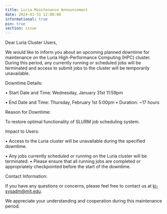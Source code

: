 ```yaml
---
title: Luria Maintenance Announcement
date: 2024-01-31 12:00:00
informational: true
pin: true 
section: issue
---
```


Dear Luria Cluster Users,

We would like to inform you about an upcoming planned downtime for maintenance on the Luria High-Performance Computing (HPC) cluster.  During this period, any currently running or scheduled jobs will be terminated and access to submit jobs to the cluster will be temporarily unavailable. 


Downtime Details:


• Start Date and Time: Wednesday, January 31st 11:59pm

• End Date and Time: Thursday, February 1st  5:00pm
• Duration: ~17 hours

Reason for Downtime:

To restore optimal functionality of SLURM job scheduling system. 

Impact to Users:


• Access to the Luria cluster will be unavailable during the specified downtime.

• Any jobs currently scheduled or running on the Luria cluster will be terminated.
• Please ensure that all running jobs are completed or appropriately checkpointed before the start of the downtime.

Contact Information:


If you have any questions or concerns, please feel free to contact us at ki-sysadm@mit.edu.

We appreciate your understanding and cooperation during this maintenance period.
